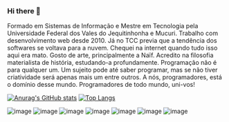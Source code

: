 ### Hi there 👋

Formado em Sistemas de Informação e Mestre em Tecnologia pela Universidade Federal dos Vales do Jequitinhonha e Mucuri. Trabalho com desenvolvimento web desde 2010. Já no TCC previa que a tendência dos softwares se voltava para a nuvem. Chequei na internet quando tudo isso aqui era mato.
Gosto de arte, principalmente a Naïf. Acredito na filosofia materialista de história, estudando-a profundamente. 
Programação não é para qualquer um. Um sujeito pode até saber programar, mas se não tiver criatividade será apenas mais um entre outros.
A nós, programadores, está o domínio desse mundo.
Programadores de todo mundo, uni-vos! 


<!--
**edielrangel/edielrangel** is a ✨ _special_ ✨ repository because its `README.md` (this file) appears on your GitHub profile.

Here are some ideas to get you started:

- 🔭 I’m currently working on ...
- 🌱 I’m currently learning ...
- 👯 I’m looking to collaborate on ...
- 🤔 I’m looking for help with ...
- 💬 Ask me about ...
- 📫 How to reach me: ...
- 😄 Pronouns: ...
- ⚡ Fun fact: ...
-->
[![Anurag's GitHub stats](https://github-readme-stats.vercel.app/api?username=edielrangel&show_icons=true&theme=dark)](https://github.com/edielrangel)
[![Top Langs](https://github-readme-stats.vercel.app/api/top-langs/?username=edielrangel&show_icons=true&theme=dark&layout=compact)](https://github.com/edielrangel)

![image](https://img.shields.io/badge/PHP-777BB4?style=for-the-badge&logo=php&logoColor=white)
![image](https://img.shields.io/badge/Laravel-FF2D20?style=for-the-badge&logo=laravel&logoColor=white) 
![image](https://img.shields.io/badge/Python-3776AB?style=for-the-badge&logo=python&logoColor=white)
![image](https://img.shields.io/badge/React%20Native-61dbfb?style=for-the-badge&logo=react&logoColor=white)
![image](https://img.shields.io/badge/JavaScript-f0db4f?style=for-the-badge&logo=javascript&logoColor=white)
![image](https://img.shields.io/badge/MySQL-00000F?style=for-the-badge&logo=mysql&logoColor=white)
![image](https://img.shields.io/badge/Shell_Script-121011?style=for-the-badge&logo=gnu-bash&logoColor=white)
